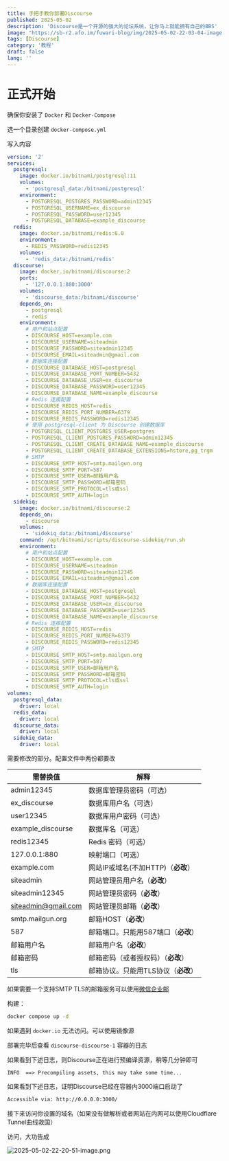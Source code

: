 ```yaml
---
title: 手把手教你部署Discourse
published: 2025-05-02
description: 'Discourse是一个开源的强大的论坛系统，让你马上就能拥有自己的BBS'
image: "https://sb-r2.afo.im/fuwari-blog/img/2025-05-02-22-03-04-image.png"
tags: [Discourse]
category: '教程'
draft: false 
lang: ''
---
```


# 正式开始

确保你安装了 `Docker` 和 `Docker-Compose` 

选一个目录创建 `docker-compose.yml`

写入内容

```yaml
version: '2'
services:
  postgresql:
    image: docker.io/bitnami/postgresql:11
    volumes:
      - 'postgresql_data:/bitnami/postgresql'
    environment:
      - POSTGRESQL_POSTGRES_PASSWORD=admin12345
      - POSTGRESQL_USERNAME=ex_discourse
      - POSTGRESQL_PASSWORD=user12345
      - POSTGRESQL_DATABASE=example_discourse
  redis:
    image: docker.io/bitnami/redis:6.0
    environment:
      - REDIS_PASSWORD=redis12345
    volumes:
      - 'redis_data:/bitnami/redis'
  discourse:
    image: docker.io/bitnami/discourse:2
    ports:
      - '127.0.0.1:880:3000'
    volumes:
      - 'discourse_data:/bitnami/discourse'
    depends_on:
      - postgresql
      - redis
    environment:
      # 用户和站点配置
      - DISCOURSE_HOST=example.com
      - DISCOURSE_USERNAME=siteadmin
      - DISCOURSE_PASSWORD=siteadmin12345
      - DISCOURSE_EMAIL=siteadmin@gmail.com
      # 数据库连接配置
      - DISCOURSE_DATABASE_HOST=postgresql
      - DISCOURSE_DATABASE_PORT_NUMBER=5432
      - DISCOURSE_DATABASE_USER=ex_discourse
      - DISCOURSE_DATABASE_PASSWORD=user12345
      - DISCOURSE_DATABASE_NAME=example_discourse
      # Redis 连接配置
      - DISCOURSE_REDIS_HOST=redis
      - DISCOURSE_REDIS_PORT_NUMBER=6379
      - DISCOURSE_REDIS_PASSWORD=redis12345
      # 使用 postgresql-client 为 Discourse 创建数据库
      - POSTGRESQL_CLIENT_POSTGRES_USER=postgres
      - POSTGRESQL_CLIENT_POSTGRES_PASSWORD=admin12345
      - POSTGRESQL_CLIENT_CREATE_DATABASE_NAME=example_discourse
      - POSTGRESQL_CLIENT_CREATE_DATABASE_EXTENSIONS=hstore,pg_trgm
      # SMTP
      - DISCOURSE_SMTP_HOST=smtp.mailgun.org
      - DISCOURSE_SMTP_PORT=587
      - DISCOURSE_SMTP_USER=邮箱用户名
      - DISCOURSE_SMTP_PASSWORD=邮箱密码
      - DISCOURSE_SMTP_PROTOCOL=tls或ssl
      - DISCOURSE_SMTP_AUTH=login
  sidekiq:
    image: docker.io/bitnami/discourse:2
    depends_on:
      - discourse
    volumes:
      - 'sidekiq_data:/bitnami/discourse'
    command: /opt/bitnami/scripts/discourse-sidekiq/run.sh
    environment:
      # 用户和站点配置
      - DISCOURSE_HOST=example.com
      - DISCOURSE_USERNAME=siteadmin
      - DISCOURSE_PASSWORD=siteadmin12345
      - DISCOURSE_EMAIL=siteadmin@gmail.com
      # 数据库连接配置
      - DISCOURSE_DATABASE_HOST=postgresql
      - DISCOURSE_DATABASE_PORT_NUMBER=5432
      - DISCOURSE_DATABASE_USER=ex_discourse
      - DISCOURSE_DATABASE_PASSWORD=user12345
      - DISCOURSE_DATABASE_NAME=example_discourse
      # Redis 连接配置
      - DISCOURSE_REDIS_HOST=redis
      - DISCOURSE_REDIS_PORT_NUMBER=6379
      - DISCOURSE_REDIS_PASSWORD=redis12345
      # SMTP
      - DISCOURSE_SMTP_HOST=smtp.mailgun.org
      - DISCOURSE_SMTP_PORT=587
      - DISCOURSE_SMTP_USER=邮箱用户名
      - DISCOURSE_SMTP_PASSWORD=邮箱密码
      - DISCOURSE_SMTP_PROTOCOL=tls或ssl
      - DISCOURSE_SMTP_AUTH=login
volumes:
  postgresql_data:
    driver: local
  redis_data:
    driver: local
  discourse_data:
    driver: local
  sidekiq_data:
    driver: local
```

需要修改的部分。配置文件中两份都要改


| 需替换值                | 解释                      |
| ------------------- | ----------------------- |
| admin12345          | 数据库管理员密码（可选）            |
| ex_discourse        | 数据库用户名（可选）              |
| user12345           | 数据库用户密码（可选）             |
| example_discourse   | 数据库名（可选）                |
| redis12345          | Redis 密码（可选）            |
| 127.0.0.1:880       | 映射端口（可选）                |
| example.com         | 网站IP或域名(不加HTTP)（**必改**） |
| siteadmin           | 网站管理员用户名（**必改**）        |
| siteadmin12345      | 网站管理员密码（**必改**）         |
| siteadmin@gmail.com | 网站管理员邮箱（**必改**）         |
| smtp.mailgun.org    | 邮箱HOST（**必改**）          |
| 587                 | 邮箱端口。只能用587端口（**必改**）   |
| 邮箱用户名               | 邮箱用户名（**必改**）           |
| 邮箱密码                | 邮箱密码（或者授权码）（**必改**）     |
| tls                 | 邮箱协议。只能用TLS协议（**必改**）   |

如果需要一个支持SMTP TLS的邮箱服务可以使用[微信企业邮](/posts/exmail-qq/)

构建：

```bash
docker compose up -d
```

如果遇到 `docker.io` 无法访问。可以使用镜像源

部署完毕后查看 `discourse-discourse-1` 容器的日志

如果看到下述日志，则Discourse正在进行预编译资源，稍等几分钟即可

```
INFO  ==> Precompiling assets, this may take some time...
```

如果看到下述日志，证明Discourse已经在容器内3000端口启动了

```bash
Accessible via: http://0.0.0.0:3000/
```

接下来访问你设置的域名（如果没有做解析或者网站在内网可以使用Cloudflare Tunnel曲线救国）

访问，大功告成

![2025-05-02-22-20-51-image.png](https://sb-r2.afo.im/fuwari-blog/img/2025-05-02-22-20-51-image.png)
